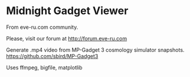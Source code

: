 # Midnight Gadget Viewer

From eve-ru.com community.

Please, visit our forum at http://forum.eve-ru.com

Generate .mp4 video from MP-Gadget 3 cosmology simulator snapshots.
https://github.com/sbird/MP-Gadget3

Uses ffmpeg, bigfile, matplotlib
